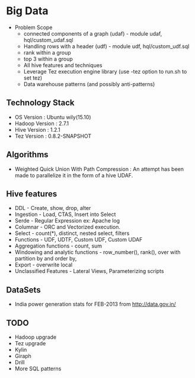 Big Data
========
* Problem Scope 
    * connected components of a graph (udaf) - module udaf, hql/custom_udaf.sql  
    * Handling rows with a header (udf) - module udf, hql/custom_udf.sql
    * rank within a group
    * top 3 within a group
    * All hive features and techniques
    * Leverage Tez execution engine library (use -tez option to run.sh to set tez)
    * Data warehouse patterns (and possibly anti-patterns)
    
Technology Stack
----------------
* OS Version : Ubuntu wily(15.10)
* Hadoop Version : 2.7.1
* Hive Version : 1.2.1
* Tez Version : 0.8.2-SNAPSHOT

Algorithms
----------
* Weighted Quick Union With Path Compression : An attempt has been made to parallelize it in the form of a hive  UDAF.

Hive features
-------------
* DDL - Create, show, drop, alter
* Ingestion - Load, CTAS, Insert into Select 
* Serde - Regular Expression ex: Apache log
* Columnar - ORC and Vectorized execution.
* Select - count(*), distinct, nested select, filters
* Functions - UDF, UDTF, Custom UDF, Custom UDAF
* Aggregation functions - count, sum
* Windowing and analytic functions - row_number(), rank(), over with partition by and order by, 
* Export - overwrite local
* Unclassified Features - Lateral Views, Parameterizing scripts

DataSets
--------
* India power generation stats for FEB-2013 from http://data.gov.in/

TODO
----
* Hadoop upgrade
* Tez upgrade
* Kylin
* Giraph
* Drill
* More SQL patterns